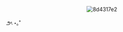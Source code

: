
⠀ ͏͏͏ ͏͏͏ ͏͏͏ ͏͏͏ ͏͏͏⠀⠀ ͏͏͏ ͏͏͏ ͏͏͏ ͏͏͏ ͏͏͏⠀⠀ ͏͏͏ ͏͏͏ ͏͏͏ ͏͏͏ ͏͏͏⠀⠀⠀ ͏͏͏ ͏͏͏ ͏͏͏ ͏͏͏ ͏͏͏⠀⠀ ͏͏͏ ͏͏͏ ͏͏͏ ͏͏͏ ͏͏͏⠀⠀ ͏͏͏ ͏͏͏ ͏͏͏ ͏͏͏⠀ ͏͏͏ ͏͏͏ ͏͏͏ ͏͏͏ ͏͏͏⠀![8d4317e2](https://github.com/user-attachments/assets/eb5f4ccc-1d0d-4373-ac16-239162892e78)
 ͏͏͏⠀⠀⠀ ͏͏͏ ͏͏͏ ͏͏͏ ͏͏͏ ͏͏͏⠀⠀ ͏͏͏ ͏͏͏ ͏͏͏ ͏͏͏
 ͏͏͏⠀⠀⠀ ͏͏͏ ͏͏͏ ͏͏͏ ͏͏͏ ͏͏͏⠀⠀ ͏͏͏ ͏͏͏ ͏͏͏ ͏͏͏ ͏͏͏⠀⠀⠀ ͏͏͏ ͏͏͏ ͏͏͏ ͏͏͏ ͏͏͏⠀⠀ ͏͏͏ ͏͏͏ ͏͏͏ ͏͏͏ ͏͏͏⠀⠀ ͏͏͏⠀⠀⠀ ͏͏͏ ͏͏͏ ͏͏͏ ͏͏͏⠀⠀⠀ ͏͏͏ ͏͏͏ ͏͏͏ ͏͏͏ ͏͏͏ ͏͏͏⠀⠀⠀ ͏͏͏ ͏͏͏ ͏͏͏ ͏͏͏ ͏͏͏⠀⠀ ͏͏͏ ͏͏͏ ͏͏͏ ͏͏͏ ͏͏͏⠀⠀⠀ ͏͏͏ ͏͏͏ ͏͏͏ ͏͏͏ ͏͏͏⠀⠀ ͏͏͏ ͏͏͏ ͏͏͏⠀ ͏͏͏ ͏͏͏ ͏͏͏ ͏͏͏ ͏͏͏⠀⠀⠀ ͏͏͏ ͏͏͏ ͏͏͏ ͏͏͏ ͏͏͏⠀⠀ ͏͏͏ ͏͏͏ ͏͏͏ ͏͏͏ ͏͏͏ ͏ ͏͏͏ ͏͏͏ ͏͏͏ ͏͏͏౨ৎ ⋆｡˚
